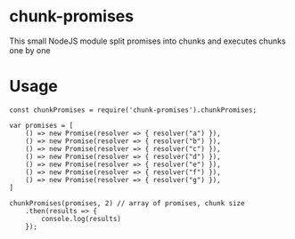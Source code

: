 # chunk-promises
This small NodeJS module split promises into chunks and executes chunks one by one

# Usage
```
const chunkPromises = require('chunk-promises').chunkPromises;

var promises = [
    () => new Promise(resolver => { resolver("a") }),
    () => new Promise(resolver => { resolver("b") }),
    () => new Promise(resolver => { resolver("c") }),
    () => new Promise(resolver => { resolver("d") }),
    () => new Promise(resolver => { resolver("e") }),
    () => new Promise(resolver => { resolver("f") }),
    () => new Promise(resolver => { resolver("g") }),
]

chunkPromises(promises, 2) // array of promises, chunk size
    .then(results => {
        console.log(results)
    });
```